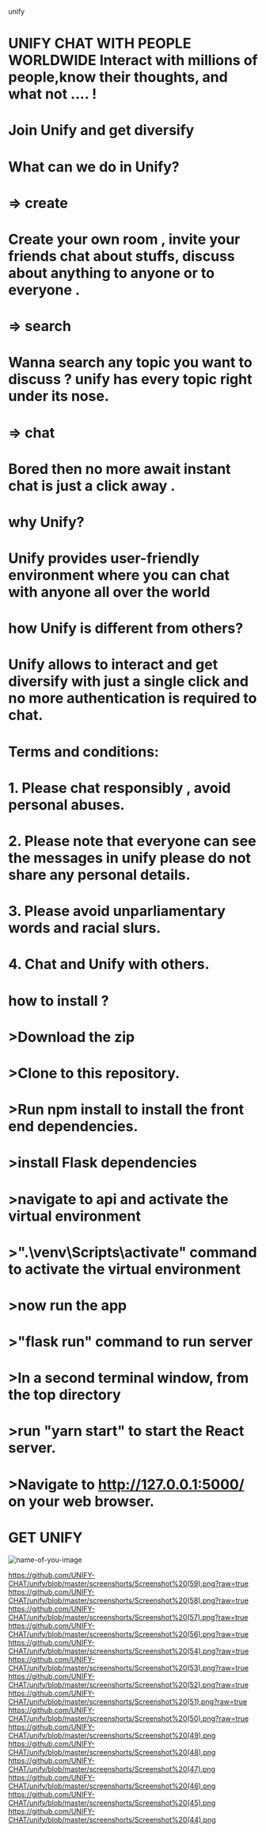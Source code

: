 unify






# UNIFY CHAT WITH PEOPLE WORLDWIDE Interact with millions of people,know their thoughts, and what not .... !
# Join Unify and get diversify
# What can we do in Unify?
#     => create
 #        Create your own room , invite your friends chat about stuffs, discuss about anything to anyone or to everyone .
  #  => search
   #     Wanna search any topic you want to discuss ? unify has every topic right under its nose.
   # => chat
   #     Bored then no more await instant chat is just a click away .
# why Unify?
 #   Unify provides user-friendly environment where you can chat with anyone all over the world
  #  how Unify is different from others?
   # Unify allows to interact and get diversify with just a single click and no more authentication is required to chat.
# Terms and conditions:
 #   1. Please chat responsibly , avoid personal abuses.
  #  2. Please note that everyone can see the messages in unify please do not share any personal details.
  #  3. Please avoid unparliamentary words and racial slurs.
  #  4. Chat and Unify with others.


# how to install ?

 # >Download the zip
 # >Clone to this repository.
 # >Run npm install to install the front end dependencies.
 # >install Flask dependencies
 # >navigate to api and activate the virtual environment 
 # >".\venv\Scripts\activate" command to activate the virtual environment
 # >now run the app
 # >"flask run" command to run server
 # >In a second terminal window, from the top directory 
 # >run "yarn start" to start the React server.
 # >Navigate to http://127.0.0.1:5000/ on your web browser. 
 # GET UNIFY
 
 ![name-of-you-image](https://github.com/UNIFY-CHAT/unify/blob/master/screenshorts/Screenshot%20(43).png?raw=true)
 
https://github.com/UNIFY-CHAT/unify/blob/master/screenshorts/Screenshot%20(59).png?raw=true
https://github.com/UNIFY-CHAT/unify/blob/master/screenshorts/Screenshot%20(58).png?raw=true
https://github.com/UNIFY-CHAT/unify/blob/master/screenshorts/Screenshot%20(57).png?raw=true
https://github.com/UNIFY-CHAT/unify/blob/master/screenshorts/Screenshot%20(56).png?raw=true
https://github.com/UNIFY-CHAT/unify/blob/master/screenshorts/Screenshot%20(54).png?raw=true
https://github.com/UNIFY-CHAT/unify/blob/master/screenshorts/Screenshot%20(53).png?raw=true
https://github.com/UNIFY-CHAT/unify/blob/master/screenshorts/Screenshot%20(52).png?raw=true
https://github.com/UNIFY-CHAT/unify/blob/master/screenshorts/Screenshot%20(51).png?raw=true
https://github.com/UNIFY-CHAT/unify/blob/master/screenshorts/Screenshot%20(50).png?raw=true
https://github.com/UNIFY-CHAT/unify/blob/master/screenshorts/Screenshot%20(49).png
https://github.com/UNIFY-CHAT/unify/blob/master/screenshorts/Screenshot%20(48).png
https://github.com/UNIFY-CHAT/unify/blob/master/screenshorts/Screenshot%20(47).png
https://github.com/UNIFY-CHAT/unify/blob/master/screenshorts/Screenshot%20(46).png
https://github.com/UNIFY-CHAT/unify/blob/master/screenshorts/Screenshot%20(45).png
https://github.com/UNIFY-CHAT/unify/blob/master/screenshorts/Screenshot%20(44).png
